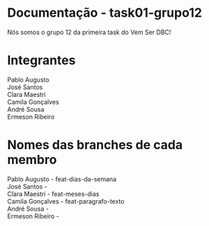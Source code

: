 # Documentação - task01-grupo12

Nós somos o grupo 12 da primeira task do Vem Ser DBC!

# Integrantes

Pablo Augusto
<br/>
José Santos
<br/>
Clara Maestri
<br/>
Camila Gonçalves
<br/>
André Sousa
<br/>
Ermeson Ribeiro

# Nomes das branches de cada membro

Pablo Augusto - feat-dias-da-semana
<br/>
José Santos -
<br/>
Clara Maestri - feat-meses-dias
<br/>
Camila Gonçalves - feat-paragrafo-texto
<br/>
André Sousa -
<br/>
Ermeson Ribeiro -
